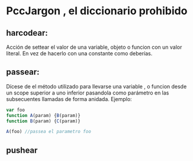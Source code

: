 # PccJargon , el diccionario prohibido

## harcodear:
Acción de settear el valor de una variable, objeto o funcion con un valor literal. En vez de hacerlo con una constante como deberías.
## passear:
Dícese de el método utilizado para llevarse una variable , o funcion desde un scope superior a uno inferior pasandola como parámetro en las subsecuentes llamadas de forma anidada.
Ejemplo: 
```Javascript
var foo 
function A(param) {B(param)}
function B(param) {C(param)}

A(foo) //passea el parametro foo 
```
## pushear 
